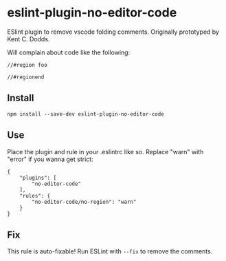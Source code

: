 # eslint-plugin-no-editor-code
ESlint plugin to remove vscode folding comments. Originally prototyped by Kent C. Dodds.

Will complain about code like the following:

```es6
//#region foo

//#regionend
```

## Install
`npm install --save-dev eslint-plugin-no-editor-code`

## Use
Place the plugin and rule in your .eslintrc like so. Replace "warn" with "error" if you wanna get strict:
```es6
{
    "plugins": [
        "no-editor-code"
    ],
    "rules": {
        "no-editor-code/no-region": "warn"
    }
}
```

## Fix

This rule is auto-fixable! Run ESLint with `--fix` to remove the comments.
